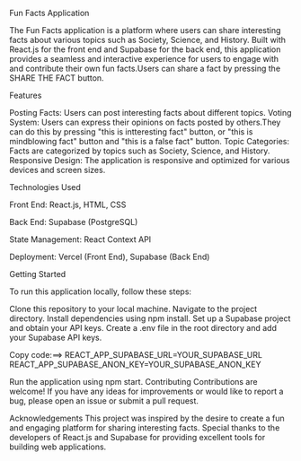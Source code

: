 Fun Facts Application

The Fun Facts application is a platform where users can share interesting facts about various topics such as Society, Science, and History. Built with React.js for the front end and Supabase for the back end, this application provides a seamless and interactive experience for users to engage with and contribute their own fun facts.Users can share a fact by pressing the SHARE THE FACT button.

Features

Posting Facts: Users can post interesting facts about different topics.
Voting System: Users can express their opinions on facts posted by others.They can do this by pressing "this is intteresting fact" button,   or "this is mindblowing fact" button and "this is a false fact" button.
Topic Categories: Facts are categorized by topics such as Society, Science, and History.
Responsive Design: The application is responsive and optimized for various devices and screen sizes.

Technologies Used

Front End: React.js, HTML, CSS

Back End: Supabase (PostgreSQL)

State Management: React Context API

Deployment: Vercel (Front End), Supabase (Back End)

Getting Started

To run this application locally, follow these steps:

Clone this repository to your local machine.
Navigate to the project directory.
Install dependencies using npm install.
Set up a Supabase project and obtain your API keys.
Create a .env file in the root directory and add your Supabase API keys.

Copy code:==>
REACT_APP_SUPABASE_URL=YOUR_SUPABASE_URL
REACT_APP_SUPABASE_ANON_KEY=YOUR_SUPABASE_ANON_KEY

Run the application using npm start.
Contributing
Contributions are welcome! If you have any ideas for improvements or would like to report a bug, please open an issue or submit a pull request.



Acknowledgements
This project was inspired by the desire to create a fun and engaging platform for sharing interesting facts.
Special thanks to the developers of React.js and Supabase for providing excellent tools for building web applications.
